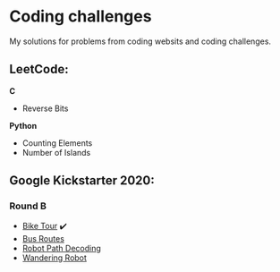 # Coding challenges

My solutions for problems from coding websits and coding challenges.

## LeetCode:

**C**

* Reverse Bits

**Python**

* Counting Elements
* Number of Islands


## Google Kickstarter 2020:

### Round B

* [Bike Tour](https://github.com/akovalyo/coding_challenges/blob/master/Kickstarter2020/RoundB/bike_tour.md) :heavy_check_mark:
* [Bus Routes](https://github.com/akovalyo/coding_challenges/blob/master/Kickstarter2020/RoundB/bus_routes.md)
* [Robot Path Decoding](https://github.com/akovalyo/coding_challenges/blob/master/Kickstarter2020/RoundB/robot_path_decoding.md)
* [Wandering Robot](https://github.com/akovalyo/coding_challenges/blob/master/Kickstarter2020/RoundB/wandering_robot.md)